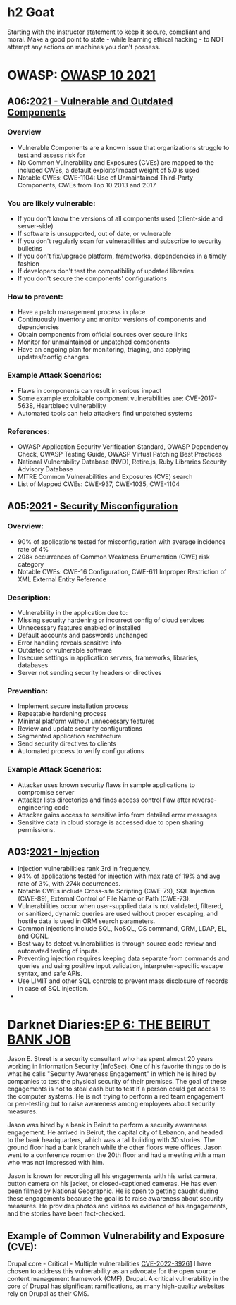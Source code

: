 # h2 Goat
Starting with the instructor statement to keep it secure, compliant and moral. Make a good point to state - while learning ethical hacking - to NOT attempt any actions on machines you don't possess.
# OWASP: [OWASP 10 2021](https://owasp.org/Top10/)

## A06:[2021 - Vulnerable and Outdated Components](https://owasp.org/Top10/A06_2021-Vulnerable_and_Outdated_Components/)
### Overview
* Vulnerable Components are a known issue that organizations struggle to test and assess risk for
* No Common Vulnerability and Exposures (CVEs) are mapped to the included CWEs, a default exploits/impact weight of 5.0 is used
* Notable CWEs: CWE-1104: Use of Unmaintained Third-Party Components, CWEs from Top 10 2013 and 2017

### You are likely vulnerable:
* If you don't know the versions of all components used (client-side and server-side)
* If software is unsupported, out of date, or vulnerable
* If you don't regularly scan for vulnerabilities and subscribe to security bulletins
* If you don't fix/upgrade platform, frameworks, dependencies in a timely fashion
* If developers don't test the compatibility of updated libraries
* If you don't secure the components' configurations

### How to prevent:
* Have a patch management process in place
* Continuously inventory and monitor versions of components and dependencies
* Obtain components from official sources over secure links
* Monitor for unmaintained or unpatched components
* Have an ongoing plan for monitoring, triaging, and applying updates/config changes

### Example Attack Scenarios:
* Flaws in components can result in serious impact
* Some example exploitable component vulnerabilities are: CVE-2017-5638, Heartbleed vulnerability
* Automated tools can help attackers find unpatched systems

### References:
* OWASP Application Security Verification Standard, OWASP Dependency Check, OWASP Testing Guide, OWASP Virtual Patching Best Practices
* National Vulnerability Database (NVD), Retire.js, Ruby Libraries Security Advisory Database
* MITRE Common Vulnerabilities and Exposures (CVE) search
* List of Mapped CWEs: CWE-937, CWE-1035, CWE-1104


## A05:[2021 - Security Misconfiguration](https://owasp.org/Top10/A05_2021-Security_Misconfiguration/)

### Overview:

* 90% of applications tested for misconfiguration with average incidence rate of 4%
* 208k occurrences of Common Weakness Enumeration (CWE) risk category
* Notable CWEs: CWE-16 Configuration, CWE-611 Improper Restriction of XML External Entity Reference

### Description:

* Vulnerability in the application due to:
* Missing security hardening or incorrect config of cloud services
* Unnecessary features enabled or installed
* Default accounts and passwords unchanged
* Error handling reveals sensitive info
* Outdated or vulnerable software
* Insecure settings in application servers, frameworks, libraries, databases
* Server not sending security headers or directives

### Prevention:

* Implement secure installation process
* Repeatable hardening process
* Minimal platform without unnecessary features
* Review and update security configurations
* Segmented application architecture
* Send security directives to clients
* Automated process to verify configurations

### Example Attack Scenarios:

* Attacker uses known security flaws in sample applications to compromise server
* Attacker lists directories and finds access control flaw after reverse-engineering code
* Attacker gains access to sensitive info from detailed error messages
* Sensitive data in cloud storage is accessed due to open sharing permissions.

## A03:[2021 - Injection](https://owasp.org/Top10/A03_2021-Injection/)
* Injection vulnerabilities rank 3rd in frequency.
* 94% of applications tested for injection with max rate of 19% and avg rate of 3%, with 274k occurrences.
* Notable CWEs include Cross-site Scripting (CWE-79), SQL Injection (CWE-89), External Control of File Name or Path (CWE-73).
* Vulnerabilities occur when user-supplied data is not validated, filtered, or sanitized, dynamic queries are used without proper escaping, and hostile data is used in ORM search parameters.
* Common injections include SQL, NoSQL, OS command, ORM, LDAP, EL, and OGNL.
* Best way to detect vulnerabilities is through source code review and automated testing of inputs.
* Preventing injection requires keeping data separate from commands and queries and using positive input validation, interpreter-specific escape syntax, and safe APIs.
* Use LIMIT and other SQL controls to prevent mass disclosure of records in case of SQL injection.
* 
# Darknet Diaries:[EP 6: THE BEIRUT BANK JOB](https://darknetdiaries.com/episode/6/)

Jason E. Street is a security consultant who has spent almost 20 years working in Information Security (InfoSec). One of his favorite things to do is what he calls "Security Awareness Engagement" in which he is hired by companies to test the physical security of their premises. The goal of these engagements is not to steal cash but to test if a person could get access to the computer systems. He is not trying to perform a red team engagement or pen-testing but to raise awareness among employees about security measures.

Jason was hired by a bank in Beirut to perform a security awareness engagement. He arrived in Beirut, the capital city of Lebanon, and headed to the bank headquarters, which was a tall building with 30 stories. The ground floor had a bank branch while the other floors were offices. Jason went to a conference room on the 20th floor and had a meeting with a man who was not impressed with him.

Jason is known for recording all his engagements with his wrist camera, button camera on his jacket, or closed-captioned cameras. He has even been filmed by National Geographic. He is open to getting caught during these engagements because the goal is to raise awareness about security measures. He provides photos and videos as evidence of his engagements, and the stories have been fact-checked.

## Example of Common Vulnerability and Exposure (CVE): 
Drupal core - Critical - Multiple vulnerabilities [CVE-2022-39261](nvd.nist.gov/vuln/detail/CVE-2022-39261/)
I have chosen to address this vulnerability as an advocate for the open source content management framework (CMF), Drupal. A critical vulnerability in the core of Drupal has significant ramifications, as many high-quality websites rely on Drupal as their CMS.

